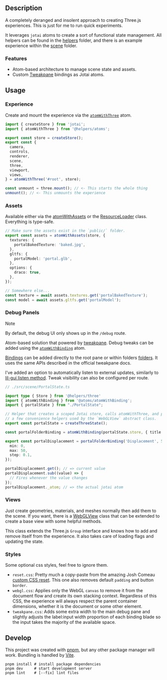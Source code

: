 ## Description

A completely deranged and insolent approach to creating Three.js experiences. This is just for me to run quick experiments.

It leverages `jotai` atoms to create a sort of functional state management. All helpers can be found in the [helpers](./src/helpers) folder, and there is an example experience within the [scene](./src/scene/) folder.

### Features

- Atom-based architecture to manage scene state and assets.
- Custom [Tweakpane](https://tweakpane.github.io/docs/) bindings as Jotai atoms.

## Usage

### Experience

Create and mount the experience via the [`atomWithThree`](./src/helpers/atoms/atomWithThree.ts) atom.

```ts
import { createStore } from 'jotai';
import { atomWithThree } from '@helpers/atoms';

export const store = createStore();
export const {
  camera,
  controls,
  renderer,
  scene,
  three,
  viewport,
  views,
} = atomWithThree('#root', store);

const unmount = three.mount(); // <- This starts the whole thing
unmount(); // <- This unmounts the experience
```

### Assets

Available either via the [atomWithAssets](./src/helpers/atoms/atomWithAssets.ts) or the [ResourceLoader](src/loaders/ResourceLoader.ts) class. Everything is type-safe.

```ts
// Make sure the assets exist in the `public/` folder.
export const assets = atomWithAssets(store, {
  textures: {
    portalBakedTexture: 'baked.jpg',
  },
  gltfs: {
    portalModel: 'portal.glb',
  },
  options: {
    draco: true,
  },
});

// Somewhere else...
const texture = await assets.textures.get('portalBakedTexture');
const model = await assets.gltfs.get('portalModel');
```

### Debug Panels

> [!NOTE]
> By default, the debug UI only shows up in the `/debug` route.

Atom-based solution that powered by [tweakpane](https://github.com/cocopon/tweakpane). Debug tweaks can be added using the [`atomWithBinding`](./src/helpers/atoms/atomWithBinding.ts) atom.

[Bindings](https://tweakpane.github.io/docs/input-bindings/) can be added directly to the root pane or within folders [folders](https://tweakpane.github.io/docs/ui-components/#folder). It uses the same APIs described in the official tweakpane docs.

I've added an option to automatically listen to external updates, similarly to [lil-gui listen method](https://lil-gui.georgealways.com/#Controller#listen). Tweak visibility can also be configured per route.

```ts
// ./src/scene/PortalState.ts

import type { Store } from '@helpers/three'
import { atomWithBinding } from '@atoms/atomWithBinding';
import { portalState } from "./PortalState";

// Helper that creates a scoped Jotai store, calls atomWithThree, and provides
// a few convenience helpers used by the `WebGLView` abstract class.
export const portalState = createThreeState();

const portalFolderBinding = atomWithBinding(portalState.store, { title: 'Portal' });

export const portalDisplacement = portalFolderBinding('Displacement', 5.0, {
  min: 0,
  max: 50,
  step: 0.1,
});

portalDisplacement.get(); // => current value
portalDisplacement.sub((value) => {
  // Fires whenever the value changes
});
portalDisplacement._atom; // => the actual jotai atom
```

### Views

Just create geometries, materials, and meshes normally then add them to the scene. If you want, there is a [WebGLView](src/helpers/three/WebGLView.ts) class that can be extended to create a base view with some helpful methods.

This class extends the Three.js `Group` interface and knows how to add and remove itself from the experience. It also takes care of loading flags and updating the state.

### Styles

Some optional css styles, feel free to ignore them.

- `reset.css`: Pretty much a copy-paste from the amazing Josh Comeau [custom CSS reset](https://www.joshwcomeau.com/css/custom-css-reset/). This one also removes default `padding` and button `border`.
- `webgl.css`: Applies only the WebGL `canvas` to remove it from the document flow and create its own stacking context. Regardless of this CSS, the experience will always respect the parent container dimensions, whether it is the document or some other element.
- `tweakpane.css`: Adds some extra width to the main debug pane and slightly adjusts the label:input width proportion of each binding blade so the input takes the majority of the available space.

## Develop

This project was created with [pnpm](https://pnpm.io), but any other package manager will work. Bundling is handled by [Vite](https://vitejs.dev).

```shell
pnpm install # install package dependencies
pnpm dev     # start development server
pnpm lint    # [--fix] lint files
```
